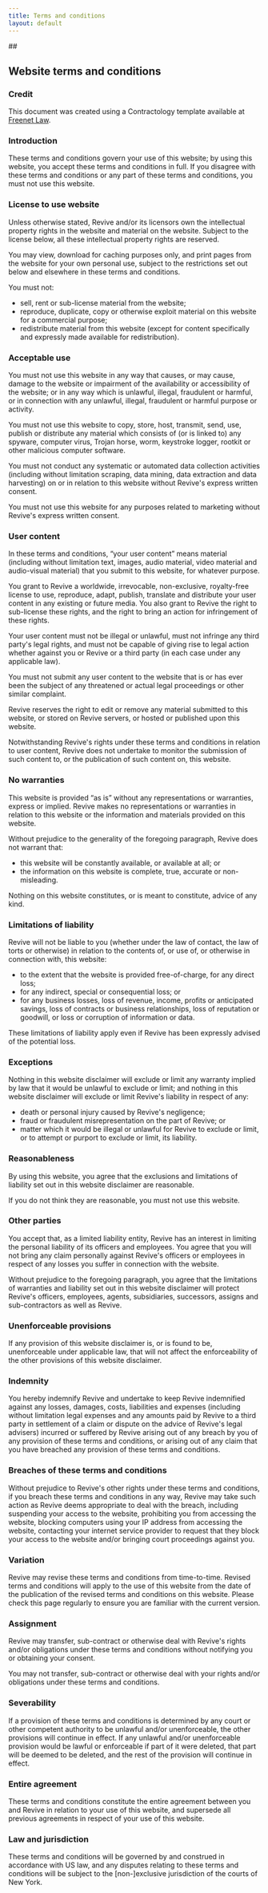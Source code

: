 ```yaml
---
title: Terms and conditions
layout: default
---
```

##<h2>Website terms and conditions</h2>


### Credit

This document was created using a Contractology template available at [Freenet Law](http://www.freenetlaw.com).

### Introduction

These terms and conditions govern your use of this website; by using this website, you accept these terms and conditions in full.   If you disagree with these terms and conditions or any part of these terms and conditions, you must not use this website. 

### License to use website

Unless otherwise stated, Revive and/or its licensors own the intellectual property rights in the website and material on the website.  Subject to the license below, all these intellectual property rights are reserved.

You may view, download for caching purposes only, and print pages from the website for your own personal use, subject to the restrictions set out below and elsewhere in these terms and conditions.  

You must not:

* sell, rent or sub-license material from the website;
* reproduce, duplicate, copy or otherwise exploit material on this website for a commercial purpose;
* redistribute material from this website (except for content specifically and expressly made available for redistribution).

### Acceptable use

You must not use this website in any way that causes, or may cause, damage to the website or impairment of the availability or accessibility of the website; or in any way which is unlawful, illegal, fraudulent or harmful, or in connection with any unlawful, illegal, fraudulent or harmful purpose or activity.

You must not use this website to copy, store, host, transmit, send, use, publish or distribute any material which consists of (or is linked to) any spyware, computer virus, Trojan horse, worm, keystroke logger, rootkit or other malicious computer software.

You must not conduct any systematic or automated data collection activities (including without limitation scraping, data mining, data extraction and data harvesting) on or in relation to this website without Revive's express written consent.

You must not use this website for any purposes related to marketing without Revive's express written consent.  

### User content

In these terms and conditions, “your user content” means material (including without limitation text, images, audio material, video material and audio-visual material) that you submit to this website, for whatever purpose.

You grant to Revive a worldwide, irrevocable, non-exclusive, royalty-free license to use, reproduce, adapt, publish, translate and distribute your user content in any existing or future media.  You also grant to Revive the right to sub-license these rights, and the right to bring an action for infringement of these rights.

Your user content must not be illegal or unlawful, must not infringe any third party's legal rights, and must not be capable of giving rise to legal action whether against you or Revive or a third party (in each case under any applicable law).  

You must not submit any user content to the website that is or has ever been the subject of any threatened or actual legal proceedings or other similar complaint.

Revive reserves the right to edit or remove any material submitted to this website, or stored on Revive servers, or hosted or published upon this website.

Notwithstanding Revive's rights under these terms and conditions in relation to user content, Revive does not undertake to monitor the submission of such content to, or the publication of such content on, this website.

### No warranties

This website is provided “as is” without any representations or warranties, express or implied. Revive makes no representations or warranties in relation to this website or the information and materials provided on this website.  

Without prejudice to the generality of the foregoing paragraph, Revive does not warrant that:

* this website will be constantly available, or available at all; or
* the information on this website is complete, true, accurate or non-misleading.

Nothing on this website constitutes, or is meant to constitute, advice of any kind.
 
### Limitations of liability

Revive will not be liable to you (whether under the law of contact, the law of torts or otherwise) in relation to the contents of, or use of, or otherwise in connection with, this website:

* to the extent that the website is provided free-of-charge, for any direct loss;
* for any indirect, special or consequential loss; or
* for any business losses, loss of revenue, income, profits or anticipated savings, loss of contracts or business relationships, loss of reputation or goodwill, or loss or corruption of information or data.

These limitations of liability apply even if Revive has been expressly advised of the potential loss.

### Exceptions

Nothing in this website disclaimer will exclude or limit any warranty implied by law that it would be unlawful to exclude or limit; and nothing in this website disclaimer will exclude or limit Revive's liability in respect of any:

* death or personal injury caused by Revive's negligence;
* fraud or fraudulent misrepresentation on the part of Revive; or
* matter which it would be illegal or unlawful for Revive to exclude or limit, or to attempt or purport to exclude or limit, its liability. 

### Reasonableness

By using this website, you agree that the exclusions and limitations of liability set out in this website disclaimer are reasonable.  

If you do not think they are reasonable, you must not use this website.

### Other parties

You accept that, as a limited liability entity, Revive has an interest in limiting the personal liability of its officers and employees.  You agree that you will not bring any claim personally against Revive's officers or employees in respect of any losses you suffer in connection with the website.

Without prejudice to the foregoing paragraph, you agree that the limitations of warranties and liability set out in this website disclaimer will protect Revive's officers, employees, agents, subsidiaries, successors, assigns and sub-contractors as well as Revive. 

### Unenforceable provisions

If any provision of this website disclaimer is, or is found to be, unenforceable under applicable law, that will not affect the enforceability of the other provisions of this website disclaimer.

### Indemnity

You hereby indemnify Revive and undertake to keep Revive indemnified against any losses, damages, costs, liabilities and expenses (including without limitation legal expenses and any amounts paid by Revive to a third party in settlement of a claim or dispute on the advice of Revive's legal advisers) incurred or suffered by Revive arising out of any breach by you of any provision of these terms and conditions, or arising out of any claim that you have breached any provision of these terms and conditions.

### Breaches of these terms and conditions

Without prejudice to Revive's other rights under these terms and conditions, if you breach these terms and conditions in any way, Revive may take such action as Revive deems appropriate to deal with the breach, including suspending your access to the website, prohibiting you from accessing the website, blocking computers using your IP address from accessing the website, contacting your internet service provider to request that they block your access to the website and/or bringing court proceedings against you.

### Variation

Revive may revise these terms and conditions from time-to-time.  Revised terms and conditions will apply to the use of this website from the date of the publication of the revised terms and conditions on this website.  Please check this page regularly to ensure you are familiar with the current version.

### Assignment

Revive may transfer, sub-contract or otherwise deal with Revive's rights and/or obligations under these terms and conditions without notifying you or obtaining your consent.

You may not transfer, sub-contract or otherwise deal with your rights and/or obligations under these terms and conditions.  

### Severability

If a provision of these terms and conditions is determined by any court or other competent authority to be unlawful and/or unenforceable, the other provisions will continue in effect.  If any unlawful and/or unenforceable provision would be lawful or enforceable if part of it were deleted, that part will be deemed to be deleted, and the rest of the provision will continue in effect. 

### Entire agreement

These terms and conditions constitute the entire agreement between you and Revive in relation to your use of this website, and supersede all previous agreements in respect of your use of this website.

### Law and jurisdiction

These terms and conditions will be governed by and construed in accordance with US law, and any disputes relating to these terms and conditions will be subject to the [non-]exclusive jurisdiction of the courts of New York.